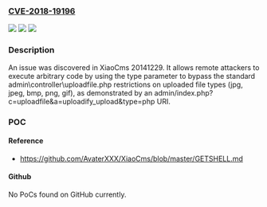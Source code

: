 ### [CVE-2018-19196](https://cve.mitre.org/cgi-bin/cvename.cgi?name=CVE-2018-19196)
![](https://img.shields.io/static/v1?label=Product&message=n%2Fa&color=blue)
![](https://img.shields.io/static/v1?label=Version&message=n%2Fa&color=blue)
![](https://img.shields.io/static/v1?label=Vulnerability&message=n%2Fa&color=brighgreen)

### Description

An issue was discovered in XiaoCms 20141229. It allows remote attackers to execute arbitrary code by using the type parameter to bypass the standard admin\controller\uploadfile.php restrictions on uploaded file types (jpg, jpeg, bmp, png, gif), as demonstrated by an admin/index.php?c=uploadfile&a=uploadify_upload&type=php URI.

### POC

#### Reference
- https://github.com/AvaterXXX/XiaoCms/blob/master/GETSHELL.md

#### Github
No PoCs found on GitHub currently.

